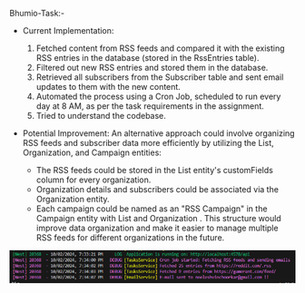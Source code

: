<p>
Bhumio-Task:-

- Current Implementation:
  1. Fetched content from RSS feeds and compared it with the existing RSS entries in the database (stored in the RssEntries table).
  2. Filtered out new RSS entries and stored them in the database.
  3. Retrieved all subscribers from the Subscriber table and sent email updates to them with the new content.
  4. Automated the process using a Cron Job, scheduled to run every day at 8 AM, as per the task requirements in the assignment.
  5. Tried to understand the codebase.

- Potential Improvement:
  An alternative approach could involve organizing RSS feeds and subscriber data more efficiently by utilizing the List, Organization, and Campaign entities:
  - The RSS feeds could be stored in the List entity's customFields column for every organization.
  - Organization details and subscribers could be associated via the Organization entity.
  - Each campaign could be named as an "RSS Campaign" in the Campaign entity with List and Organization .
  This structure would improve data organization and make it easier to manage multiple RSS feeds for different organizations in the future.


</p>

![alt text](image.png)